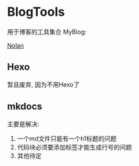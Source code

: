 # BlogTools

用于博客的工具集合
MyBlog: 

[Nolan](https://16bit-sensation.com)

## Hexo

暂且废弃, 因为不用Hexo了

## mkdocs
主要是解决:
1. 一个md文件只能有一个h1标题的问题
2. 代码块必须要添加标签才能生成行号的问题
3. 其他待定

